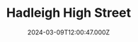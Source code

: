 ---
date: 2024-03-09T12:00:47.000Z
title: Hadleigh High Street
latitude: 52.04428511
longitude: 0.95370718
category: checkin
---